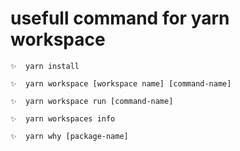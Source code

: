 # usefull command for yarn workspace

```
✨  yarn install

✨  yarn workspace [workspace name] [command-name]

✨  yarn workspace run [command-name]

✨  yarn workspaces info

✨  yarn why [package-name]

```
